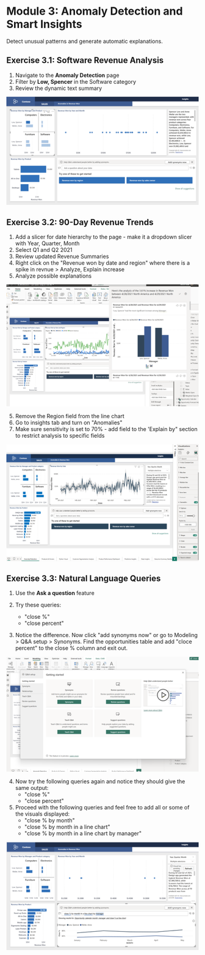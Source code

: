 # Module 3: Anomaly Detection and Smart Insights

Detect unusual patterns and generate automatic explanations.

## Exercise 3.1: Software Revenue Analysis
1. Navigate to the **Anomaly Detection** page
2. Filter by **Low, Spencer** in the Software category
3. Review the dynamic text summary

![Smart Insights](https://github.com/alipouw13/ai-powerbi/blob/main/images/smart-insights-1.png)

## Exercise 3.2: 90-Day Revenue Trends
1. Add a slicer for date hierarchy to the page - make it a dropdown slicer with Year, Quarter, Month
1. Select Q1 and Q2 2021
2. Review updated Revenue Summaries
3. Right click on the "Revenue won by date and region" where there is a spike in revnue > Analyze, Explain increase
4. Analyze possible explanations

![Analyze](https://github.com/alipouw13/ai-powerbi/blob/main/images/analyze.png)

5. Remove the Region field from the line chart
6. Go to insights tab and turn on "Anomalies"
7. Make sure sensitivity is set to 70% - add field to the 'Explain by" section to restrict analysis to specific fields

![Anomalies](https://github.com/alipouw13/ai-powerbi/blob/main/images/anomalies.png)

## Exercise 3.3: Natural Language Queries
1. Use the **Ask a question** feature
2. Try these queries:
   - "close %"
   - "close percent"

3. Notice the difference. Now click "add synonyms now" or go to Modeling > Q&A setup > Synonyms. Find the opportunities table and add "cloce percent" to the close % column and exit out.

![Synonyms Q&A](https://github.com/alipouw13/ai-powerbi/blob/main/images/synonyms-qna.png)

4. Now try the following queries again and notice they should give the same output:
   - "close %"
   - "close percent"
5. Proceed with the following queries and feel free to add all or some of the visuals displayed:
   - "close % by month"
   - "close % by month in a line chart"
   - "close % by month in a line chart by manager"

![Q&A](https://github.com/alipouw13/ai-powerbi/blob/main/images/close-pct.png)